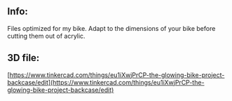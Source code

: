 ## Info:
Files optimized for my bike. Adapt to the dimensions of your bike before cutting them out of acrylic.

## 3D file:
[https://www.tinkercad.com/things/eu1iXwjPrCP-the-glowing-bike-project-backcase/edit](https://www.tinkercad.com/things/eu1iXwjPrCP-the-glowing-bike-project-backcase/edit)